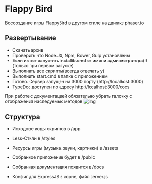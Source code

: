 # Flappy Bird

Воссоздание игры FlappyBird в другом стиле на движке phaser.io

## Развертывание

* Скачать архив
* Проверить что Node.JS, Npm, Bower, Gulp установлены 
* Если их нет запустить installib.cmd от имени администратора(!)(только при первом запуске)
* Выполнить все скрипты(всегда отвечать y)
* Выполнить start.cmd в папке с приложением
* Готово. Сервер запущен на 3000 порту (http://localhost:3000)
* TypeDoc доступен по адресу http://localhost:3000/docs

При работе с документацией обязательно убрать галочку с отображения наследуемых методов
![img](http://i.imgur.com/NeLiV8c.png)

## Структура
* Исходные коды скриптов в /app
* Less-Стили в /styles
* Ресурсы игры (музыка, звуки, картинки) в /assets

* Собранное приложение будет в /public
* Собранная документация появится в /docs

* Конфиг для ExpressJS в корне, файл server.js
